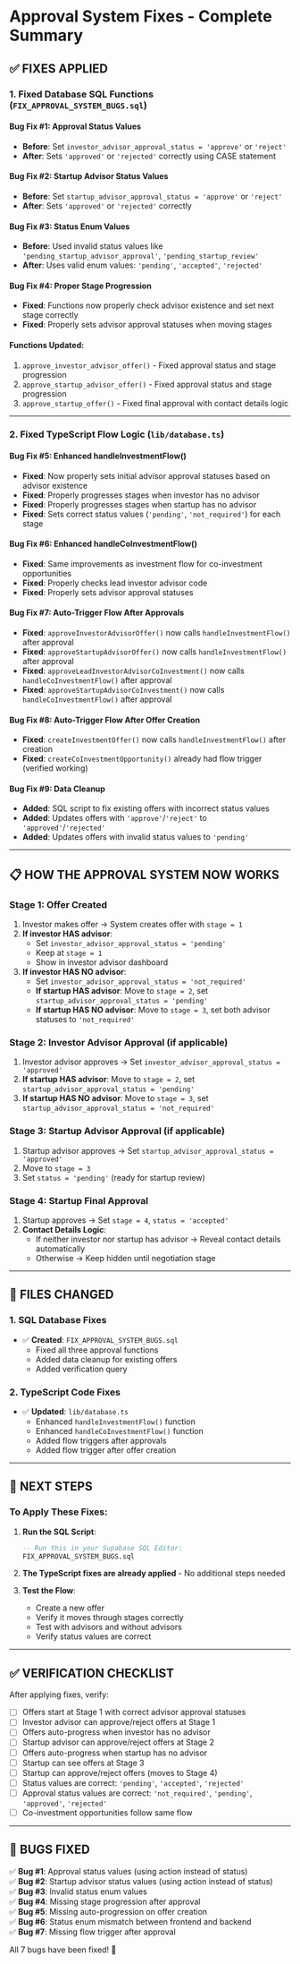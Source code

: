 # Approval System Fixes - Complete Summary

## ✅ **FIXES APPLIED**

### **1. Fixed Database SQL Functions** (`FIX_APPROVAL_SYSTEM_BUGS.sql`)

#### **Bug Fix #1: Approval Status Values**
- **Before**: Set `investor_advisor_approval_status = 'approve'` or `'reject'`
- **After**: Sets `'approved'` or `'rejected'` correctly using CASE statement

#### **Bug Fix #2: Startup Advisor Status Values**
- **Before**: Set `startup_advisor_approval_status = 'approve'` or `'reject'`
- **After**: Sets `'approved'` or `'rejected'` correctly

#### **Bug Fix #3: Status Enum Values**
- **Before**: Used invalid status values like `'pending_startup_advisor_approval'`, `'pending_startup_review'`
- **After**: Uses valid enum values: `'pending'`, `'accepted'`, `'rejected'`

#### **Bug Fix #4: Proper Stage Progression**
- **Fixed**: Functions now properly check advisor existence and set next stage correctly
- **Fixed**: Properly sets advisor approval statuses when moving stages

#### **Functions Updated**:
1. `approve_investor_advisor_offer()` - Fixed approval status and stage progression
2. `approve_startup_advisor_offer()` - Fixed approval status and stage progression
3. `approve_startup_offer()` - Fixed final approval with contact details logic

---

### **2. Fixed TypeScript Flow Logic** (`lib/database.ts`)

#### **Bug Fix #5: Enhanced handleInvestmentFlow()**
- **Fixed**: Now properly sets initial advisor approval statuses based on advisor existence
- **Fixed**: Properly progresses stages when investor has no advisor
- **Fixed**: Properly progresses stages when startup has no advisor
- **Fixed**: Sets correct status values (`'pending'`, `'not_required'`) for each stage

#### **Bug Fix #6: Enhanced handleCoInvestmentFlow()**
- **Fixed**: Same improvements as investment flow for co-investment opportunities
- **Fixed**: Properly checks lead investor advisor code
- **Fixed**: Properly sets advisor approval statuses

#### **Bug Fix #7: Auto-Trigger Flow After Approvals**
- **Fixed**: `approveInvestorAdvisorOffer()` now calls `handleInvestmentFlow()` after approval
- **Fixed**: `approveStartupAdvisorOffer()` now calls `handleInvestmentFlow()` after approval
- **Fixed**: `approveLeadInvestorAdvisorCoInvestment()` now calls `handleCoInvestmentFlow()` after approval
- **Fixed**: `approveStartupAdvisorCoInvestment()` now calls `handleCoInvestmentFlow()` after approval

#### **Bug Fix #8: Auto-Trigger Flow After Offer Creation**
- **Fixed**: `createInvestmentOffer()` now calls `handleInvestmentFlow()` after creation
- **Fixed**: `createCoInvestmentOpportunity()` already had flow trigger (verified working)

#### **Bug Fix #9: Data Cleanup**
- **Added**: SQL script to fix existing offers with incorrect status values
- **Added**: Updates offers with `'approve'`/`'reject'` to `'approved'`/`'rejected'`
- **Added**: Updates offers with invalid status values to `'pending'`

---

## 📋 **HOW THE APPROVAL SYSTEM NOW WORKS**

### **Stage 1: Offer Created**
1. Investor makes offer → System creates offer with `stage = 1`
2. **If investor HAS advisor**:
   - Set `investor_advisor_approval_status = 'pending'`
   - Keep at `stage = 1`
   - Show in investor advisor dashboard
3. **If investor HAS NO advisor**:
   - Set `investor_advisor_approval_status = 'not_required'`
   - **If startup HAS advisor**: Move to `stage = 2`, set `startup_advisor_approval_status = 'pending'`
   - **If startup HAS NO advisor**: Move to `stage = 3`, set both advisor statuses to `'not_required'`

### **Stage 2: Investor Advisor Approval** (if applicable)
1. Investor advisor approves → Set `investor_advisor_approval_status = 'approved'`
2. **If startup HAS advisor**: Move to `stage = 2`, set `startup_advisor_approval_status = 'pending'`
3. **If startup HAS NO advisor**: Move to `stage = 3`, set `startup_advisor_approval_status = 'not_required'`

### **Stage 3: Startup Advisor Approval** (if applicable)
1. Startup advisor approves → Set `startup_advisor_approval_status = 'approved'`
2. Move to `stage = 3`
3. Set `status = 'pending'` (ready for startup review)

### **Stage 4: Startup Final Approval**
1. Startup approves → Set `stage = 4`, `status = 'accepted'`
2. **Contact Details Logic**:
   - If neither investor nor startup has advisor → Reveal contact details automatically
   - Otherwise → Keep hidden until negotiation stage

---

## 🔧 **FILES CHANGED**

### **1. SQL Database Fixes**
- ✅ **Created**: `FIX_APPROVAL_SYSTEM_BUGS.sql`
  - Fixed all three approval functions
  - Added data cleanup for existing offers
  - Added verification query

### **2. TypeScript Code Fixes**
- ✅ **Updated**: `lib/database.ts`
  - Enhanced `handleInvestmentFlow()` function
  - Enhanced `handleCoInvestmentFlow()` function
  - Added flow triggers after approvals
  - Added flow trigger after offer creation

---

## 🚀 **NEXT STEPS**

### **To Apply These Fixes**:

1. **Run the SQL Script**:
   ```sql
   -- Run this in your Supabase SQL Editor:
   FIX_APPROVAL_SYSTEM_BUGS.sql
   ```

2. **The TypeScript fixes are already applied** - No additional steps needed

3. **Test the Flow**:
   - Create a new offer
   - Verify it moves through stages correctly
   - Test with advisors and without advisors
   - Verify status values are correct

---

## ✅ **VERIFICATION CHECKLIST**

After applying fixes, verify:

- [ ] Offers start at Stage 1 with correct advisor approval statuses
- [ ] Investor advisor can approve/reject offers at Stage 1
- [ ] Offers auto-progress when investor has no advisor
- [ ] Startup advisor can approve/reject offers at Stage 2
- [ ] Offers auto-progress when startup has no advisor
- [ ] Startup can see offers at Stage 3
- [ ] Startup can approve/reject offers (moves to Stage 4)
- [ ] Status values are correct: `'pending'`, `'accepted'`, `'rejected'`
- [ ] Approval status values are correct: `'not_required'`, `'pending'`, `'approved'`, `'rejected'`
- [ ] Co-investment opportunities follow same flow

---

## 🐛 **BUGS FIXED**

✅ **Bug #1**: Approval status values (using action instead of status)  
✅ **Bug #2**: Startup advisor status values (using action instead of status)  
✅ **Bug #3**: Invalid status enum values  
✅ **Bug #4**: Missing stage progression after approval  
✅ **Bug #5**: Missing auto-progression on offer creation  
✅ **Bug #6**: Status enum mismatch between frontend and backend  
✅ **Bug #7**: Missing flow trigger after approval  

All 7 bugs have been fixed! 🎉

